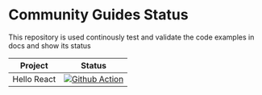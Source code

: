 # Community Guides Status
This repository is used continously test and validate the code examples in docs and show its status

| Project         | Status |
|--------------|--------|
| Hello React      | [![Github Action](https://github.com/teambit/community-guides-status/actions/workflows/hello-react-quickstart.yml/badge.svg)](https://github.com/teambit/community-guides-status/actions/workflows/hello-react-quickstart.yml) |

